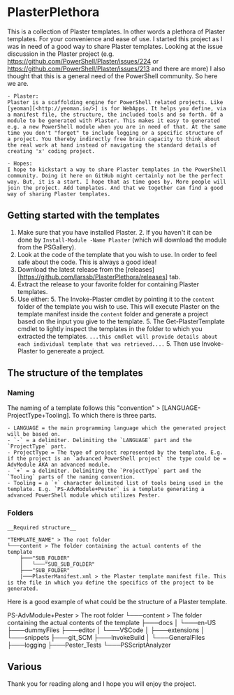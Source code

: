 # PlasterPlethora

This is a collection of Plaster templates. In other words a plethora of Plaster templates. For your convenience and ease of use. I started this project as I was in need of a good way to share Plaster templates. Looking at the issue discussion in the Plaster project (e.g. https://github.com/PowerShell/Plaster/issues/224 or https://github.com/PowerShell/Plaster/issues/213 and there are more) I also thought that this is a general need of the PowerShell community. So here we are.

    - Plaster:
    Plaster is a scaffolding engine for PowerShell related projects. Like [yeoman][<http://yeoman.io/>] is for WebApps. It helps you define, via a manifest file, the structure, the included tools and so forth. Of a module to be generated with Plaster. This makes it easy to generated e.g. a new PowerShell module when you are in need of that. At the same time you don't "forget" to include logging or a specific structure of a project. You thereby indirectly free brain capacity to think about the real work at hand instead of navigating the standard details of creating 'x' coding project.

    - Hopes:
    I hope to kickstart a way to share Plaster templates in the PowerShell community. Doing it here on GitHub might certainly not be the perfect way. But, it is a start. I hope that as time goes by. More people will join the project. Add templates. And that we together can find a good way of sharing Plaster templates.

## Getting started with the templates

1. Make sure that you have installed Plaster.
        2. If you haven't it can be done by `Install-Module -Name Plaster` (which will download the module from the PSGallery).
2. Look at the code of the template that you wish to use. In order to feel safe about the code. This is always a good idea!
3. Download the latest release from the [releases][<https://github.com/larssb/PlasterPlethora/releases>] tab.
4. Extract the release to your favorite folder for containing Plaster templates.
5. Use either:
        5. The Invoke-Plaster cmdlet by pointing it to the `content` folder of the template you wish to use. This will execute Plaster on the template manifest inside the `content` folder and generate a project based on the input you give to the template.
        5. The Get-PlasterTemplate cmdlet to lightly inspect the templates in the folder to which you extracted the templates. `...this cmdlet will provide details about each individual template that was retrieved....`
                5. Then use Invoke-Plaster to genereate a project.

## The structure of the templates

### Naming

The naming of a template follows this "convention" > [LANGUAGE-ProjectType+Tooling]. To which there is three parts.

    - LANGUAGE = the main programming language which the generated project will be based on.
    - `-` = a delimiter. Delimiting the `LANGUAGE` part and the `ProjectType` part.
    - ProjectType = The type of project represented by the template. E.g. if the project is an `advanced PowerShell project` the type could be = AdvModule AKA an advanced module.
    - `+` = a delimiter. Delimiting the `ProjectType` part and the `Tooling` parts of the naming convention.
    - Tooling = a `+` character delimited list of tools being used in the template. E.g. `PS-AdvModule+Pester` is a template generating a advanced PowerShell module which utilizes Pester.

### Folders

    __Required structure__

    "TEMPLATE_NAME" > The root folder
    └───content > The folder containing the actual contents of the template
        ├───"SUB_FOLDER"
        │   └───"SUB_SUB_FOLDER"
        ├───"SUB_FOLDER"
        |───PlasterManifest.xml > the Plaster template manifest file. This is the file in which you define the specifics of the project to be generated.

Here is a good example of what could be the structure of a Plaster template.

PS-AdvModule+Pester > The root folder
└───content > The folder containing the actual contents of the template
    ├───docs
    │   └───en-US
    ├───dummyFiles
    ├───editor
    │   └───VSCode
    │       ├───extensions
    │       └───snippets
    ├───git_SCM
    ├───InvokeBuild
    │   └───GeneralFiles
    ├───logging
    ├───Pester_Tests
    └───PSScriptAnalyzer

## Various

Thank you for reading along and I hope you will enjoy the project.